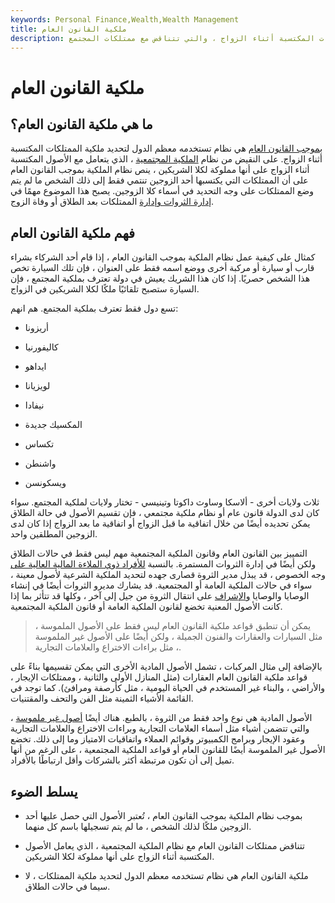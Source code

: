 ```yaml
---
keywords: Personal Finance,Wealth,Wealth Management
title: ملكية القانون العام
description: الملكية بموجب القانون العام هي نظام تستخدمه معظم الولايات لتحديد ملكية الممتلكات المكتسبة أثناء الزواج ، والتي تتناقض مع ممتلكات المجتمع.
---
```


# ملكية القانون العام
## ما هي ملكية القانون العام؟

[بموجب القانون العام](/common-law) هي نظام تستخدمه معظم الدول لتحديد ملكية الممتلكات المكتسبة أثناء الزواج. على النقيض من نظام [الملكية المجتمعية](/communityproperty) ، الذي يتعامل مع الأصول المكتسبة أثناء الزواج على أنها مملوكة لكلا الشريكين ، ينص نظام الملكية بموجب القانون العام على أن الممتلكات التي يكتسبها أحد الزوجين تنتمي فقط إلى ذلك الشخص ما لم يتم وضع الممتلكات على وجه التحديد في أسماء كلا الزوجين. يصبح هذا الموضوع مهمًا في [إدارة الثروات وإدارة](/wealthmanagement) الممتلكات بعد الطلاق أو وفاة الزوج.

## فهم ملكية القانون العام

كمثال على كيفية عمل نظام الملكية بموجب القانون العام ، إذا قام أحد الشركاء بشراء قارب أو سيارة أو مركبة أخرى ووضع اسمه فقط على العنوان ، فإن تلك السيارة تخص هذا الشخص حصريًا. إذا كان هذا الشريك يعيش في دولة تعترف بملكية المجتمع ، فإن السيارة ستصبح تلقائيًا ملكًا لكلا الشريكين في الزواج.

تسع دول فقط تعترف بملكية المجتمع. هم انهم:

- أريزونا

- كاليفورنيا

- ايداهو

- لويزيانا

- نيفادا

- المكسيك جديدة

- تكساس

- واشنطن

- ويسكونسن

ثلاث ولايات أخرى - ألاسكا وساوث داكوتا وتينيسي - تختار ولايات لملكية المجتمع. سواء كان لدى الدولة قانون عام أو نظام ملكية مجتمعي ، فإن تقسيم الأصول في حالة الطلاق يمكن تحديده أيضًا من خلال اتفاقية ما قبل الزواج أو اتفاقية ما بعد الزواج إذا كان لدى الزوجين المطلقين واحد.

التمييز بين القانون العام وقانون الملكية المجتمعية مهم ليس فقط في حالات الطلاق ولكن أيضًا في إدارة الثروات المستمرة. بالنسبة [للأفراد ذوي الملاءة المالية العالية على](/hnwi) وجه الخصوص ، قد يبذل مدير الثروة قصارى جهده لتحديد الملكية الشرعية لأصول معينة ، سواء في حالات الملكية العامة أو المجتمعية. قد يشارك مديرو الثروات أيضًا في إنشاء الوصايا والوصايا [والإشراف](/trust) على انتقال الثروة من جيل إلى آخر ، وكلها قد تتأثر بما إذا كانت الأصول المعنية تخضع لقانون الملكية العامة أو قانون الملكية المجتمعية.

> يمكن أن تنطبق قواعد ملكية القانون العام ليس فقط على الأصول الملموسة ، مثل السيارات والعقارات والفنون الجميلة ، ولكن أيضًا على الأصول غير الملموسة ، مثل براءات الاختراع والعلامات التجارية.

>

بالإضافة إلى مثال المركبات ، تشمل الأصول المادية الأخرى التي يمكن تقسيمها بناءً على قواعد ملكية القانون العام العقارات (مثل المنازل الأولى والثانية ، وممتلكات الإيجار ، والأراضي ، والبناء غير المستخدم في الحياة اليومية ، مثل كأرصفة ومرافئ). كما توجد في القائمة الأشياء الثمينة مثل الفن والتحف والمقتنيات.

الأصول المادية هي نوع واحد فقط من الثروة ، بالطبع. هناك أيضًا [أصول غير ملموسة](/intangibleasset) ، والتي تتضمن أشياء مثل أسماء العلامات التجارية وبراءات الاختراع والعلامات التجارية وعقود الإيجار وبرامج الكمبيوتر وقوائم العملاء واتفاقيات الامتياز وما إلى ذلك. تخضع الأصول غير الملموسة أيضًا للقانون العام أو قواعد الملكية المجتمعية ، على الرغم من أنها تميل إلى أن تكون مرتبطة أكثر بالشركات وأقل ارتباطًا بالأفراد.

## يسلط الضوء

- بموجب نظام الملكية بموجب القانون العام ، تُعتبر الأصول التي حصل عليها أحد الزوجين ملكًا لذلك الشخص ، ما لم يتم تسجيلها باسم كل منهما.

- تتناقض ممتلكات القانون العام مع نظام الملكية المجتمعية ، الذي يعامل الأصول المكتسبة أثناء الزواج على أنها مملوكة لكلا الشريكين.

- ملكية القانون العام هي نظام تستخدمه معظم الدول لتحديد ملكية الممتلكات ، لا سيما في حالات الطلاق.


